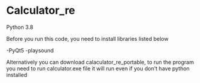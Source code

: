 # Calculator_re

Python 3.8

Before you run this code, you need to install libraries listed below


-PyQt5 
-playsound

Alternatively you can download calaculator_re_portable, to run the program you need to run calculator.exe file
it will run even if you don't have python installed 
